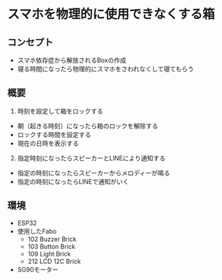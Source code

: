 # スマホを物理的に使用できなくする箱

## コンセプト
- スマホ依存症から解放されるBoxの作成
- 寝る時間になったら物理的にスマホをさわれなくして寝てもらう

## 概要
1. 時刻を設定して箱をロックする
- 朝（起きる時刻）になったら箱のロックを解除する
- ロックする時間を設定する
- 現在の日時を表示する
2. 指定時刻になったらスピーカーとLINEにより通知する
- 指定の時刻になったらスピーカーからメロディーが鳴る
- 指定の時刻になったらLINEで通知がいく

## 環境
- ESP32
- 使用したFabo
  - 102 Buzzer Brick
  - 103 Button Brick
  - 109 Light Brick
  - 212 LCD 12C Brick
- SG90モーター
